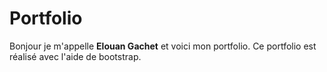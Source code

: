# Portfolio

Bonjour je m'appelle **Elouan Gachet** et voici mon portfolio. 
Ce portfolio est réalisé avec l'aide de bootstrap. 
